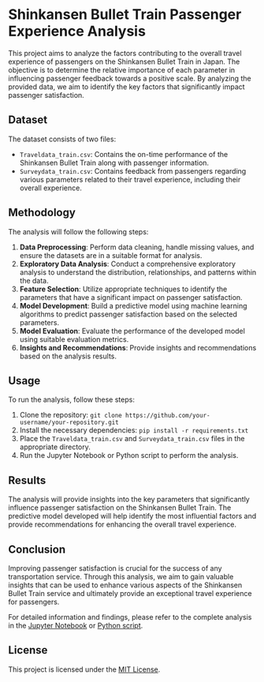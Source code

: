 # Shinkansen Bullet Train Passenger Experience Analysis

This project aims to analyze the factors contributing to the overall travel experience of passengers on the Shinkansen Bullet Train in Japan. The objective is to determine the relative importance of each parameter in influencing passenger feedback towards a positive scale. By analyzing the provided data, we aim to identify the key factors that significantly impact passenger satisfaction.

## Dataset

The dataset consists of two files:

- `Traveldata_train.csv`: Contains the on-time performance of the Shinkansen Bullet Train along with passenger information.
- `Surveydata_train.csv`: Contains feedback from passengers regarding various parameters related to their travel experience, including their overall experience.

## Methodology

The analysis will follow the following steps:

1. **Data Preprocessing**: Perform data cleaning, handle missing values, and ensure the datasets are in a suitable format for analysis.
2. **Exploratory Data Analysis**: Conduct a comprehensive exploratory analysis to understand the distribution, relationships, and patterns within the data.
3. **Feature Selection**: Utilize appropriate techniques to identify the parameters that have a significant impact on passenger satisfaction.
4. **Model Development**: Build a predictive model using machine learning algorithms to predict passenger satisfaction based on the selected parameters.
5. **Model Evaluation**: Evaluate the performance of the developed model using suitable evaluation metrics.
6. **Insights and Recommendations**: Provide insights and recommendations based on the analysis results.

## Usage

To run the analysis, follow these steps:

1. Clone the repository: `git clone https://github.com/your-username/your-repository.git`
2. Install the necessary dependencies: `pip install -r requirements.txt`
3. Place the `Traveldata_train.csv` and `Surveydata_train.csv` files in the appropriate directory.
4. Run the Jupyter Notebook or Python script to perform the analysis.

## Results

The analysis will provide insights into the key parameters that significantly influence passenger satisfaction on the Shinkansen Bullet Train. The predictive model developed will help identify the most influential factors and provide recommendations for enhancing the overall travel experience.

## Conclusion

Improving passenger satisfaction is crucial for the success of any transportation service. Through this analysis, we aim to gain valuable insights that can be used to enhance various aspects of the Shinkansen Bullet Train service and ultimately provide an exceptional travel experience for passengers.

For detailed information and findings, please refer to the complete analysis in the [Jupyter Notebook](analysis.ipynb) or [Python script](analysis.py).

## License

This project is licensed under the [MIT License](LICENSE).
